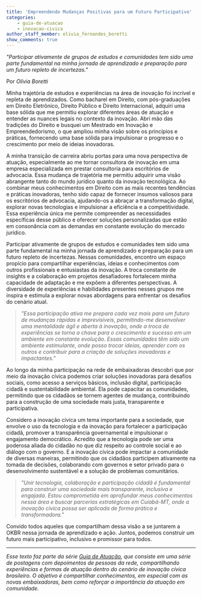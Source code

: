 ```yaml
---
title: 'Empreendendo Mudanças Positivas para um Futuro Participativo'
categories:
    - guia-de-atuacao
    - inovacao-civica
author_staff_member: olivia_fernandes_boretti
show_comments: true
---
```

*"Participar ativamente de grupos de estudos e comunidades tem sido uma parte fundamental na minha jornada de aprendizado e preparação para um futuro repleto de incertezas."*

Por *Olívia Boretti*

Minha trajetória de estudos e experiências na área de inovação foi incrível e repleta de aprendizados. Como bacharel em Direito, com pós-graduações em Direito Eletrônico, Direito Público e Direito Internacional, adquiri uma base sólida que me permitiu explorar diferentes áreas de atuação e entender as nuances legais no contexto da inovação. Abri mão das tradições do Direito e busquei um Mestrado em Inovação e Empreendedorismo, o que ampliou minha visão sobre os princípios e práticas, fornecendo uma base sólida para impulsionar o progresso e o crescimento por meio de ideias inovadoras.

A minha transição de carreira abriu portas para uma nova perspectiva de atuação, especialmente ao me tornar consultora de inovação em uma empresa especializada em prestar consultoria para escritórios de advocacia. Essa mudança de trajetória me permitiu adquirir uma visão abrangente tanto do mundo jurídico quanto da inovação tecnológica. Ao combinar meus conhecimentos em Direito com as mais recentes tendências e práticas inovadoras, tenho sido capaz de fornecer insumos valiosos para os escritórios de advocacia, ajudando-os a abraçar a transformação digital, explorar novas tecnologias e impulsionar a eficiência e a competitividade. Essa experiência única me permite compreender as necessidades específicas desse público e oferecer soluções personalizadas que estão em consonância com as demandas em constante evolução do mercado jurídico.

Participar ativamente de grupos de estudos e comunidades tem sido uma parte fundamental na minha jornada de aprendizado e preparação para um futuro repleto de incertezas. Nessas comunidades, encontro um espaço propício para compartilhar experiências, ideias e conhecimentos com outros profissionais e entusiastas da inovação. A troca constante de insights e a colaboração em projetos desafiadores fortalecem minha capacidade de adaptação e me expõem a diferentes perspectivas.
A diversidade de experiências e habilidades presentes nesses grupos me inspira e estimula a explorar novas abordagens para enfrentar os desafios do cenário atual. 

> *"Essa participação ativa me prepara cada vez mais para um futuro de mudanças rápidas e imprevisíveis, permitindo-me desenvolver uma mentalidade ágil e aberta à inovação, onde a troca de experiências se torna a chave para o crescimento e sucesso em um ambiente em constante evolução. Essas comunidades têm sido um ambiente estimulante, onde posso trocar ideias, aprender com os outros e contribuir para a criação de soluções inovadoras e impactantes."*

Ao longo da minha participação na rede de embaixadoras descobri que por meio da inovação cívica podemos criar soluções inovadoras para desafios sociais, como acesso a serviços básicos, inclusão digital, participação cidadã e sustentabilidade ambiental. Ela pode capacitar as comunidades, permitindo que os cidadãos se tornem agentes de mudança, contribuindo para a construção de uma sociedade mais justa, transparente e participativa.

Considero a inovação cívica um tema importante para a sociedade, que envolve o uso da tecnologia e da inovação para fortalecer a participação cidadã, promover a transparência governamental e impulsionar o engajamento democrático. Acredito que a tecnologia pode ser uma poderosa aliada do cidadão no que diz respeito ao controle social e ao diálogo com o governo. E a inovação cívica pode impactar a comunidade de diversas maneiras, permitindo que os cidadãos participem ativamente na tomada de decisões, colaborando com governos e setor privado para o desenvolvimento sustentável e a solução de problemas comunitários.

> *"Unir tecnologia, colaboração e participação cidadã é fundamental para construir uma sociedade mais transparente, inclusiva e engajada. Estou comprometida em aprofundar meus conhecimentos nessa área e buscar parcerias estratégicas em Cuiabá-MT, onde a inovação cívica possa ser aplicada de forma prática e transformadora."*

Convido todos aqueles que compartilham dessa visão a se juntarem a OKBR nessa jornada de aprendizado e ação. Juntos, podemos construir um futuro mais participativo, inclusivo e promissor para todos.


---

*Esse texto faz parte da série [Guia de Atuação](https://embaixadoras.ok.org.br/guia%20de%20lideran%C3%A7as/inova%C3%A7%C3%A3o%20c%C3%ADvica/2023/08/07/abertura-guia-liderancas/), que consiste em uma série de postagens com depoimentos de pessoas da rede, compartilhando experiências e formas de atuação dentro do cenário de inovação cívica brasileiro. O objetivo é compartilhar conhecimentos, em especial com as novas embaixadoras, bem como reforçar a importância da atuação em comunidade.*